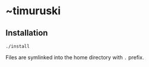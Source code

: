 # ~timuruski

## Installation

```
./install
```

Files are symlinked into the home directory with `.` prefix.
